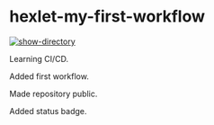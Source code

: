 # hexlet-my-first-workflow
[![show-directory](https://github.com/Alex2151/hexlet-my-first-workflow/actions/workflows/say-hello.yml/badge.svg)](https://github.com/Alex2151/hexlet-my-first-workflow/actions/workflows/say-hello.yml)

Learning CI/CD.

Added first workflow.

Made repository public.

Added status badge.


